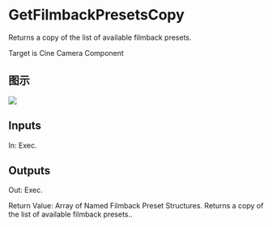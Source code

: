 # GetFilmbackPresetsCopy

Returns a copy of the list of available filmback presets.

Target is Cine Camera Component

## 图示

![]($-20221218-18161944.png)

## Inputs

In: Exec.  

## Outputs

Out: Exec.

Return Value: Array of Named Filmback Preset Structures. Returns a copy of the list of available filmback presets..

